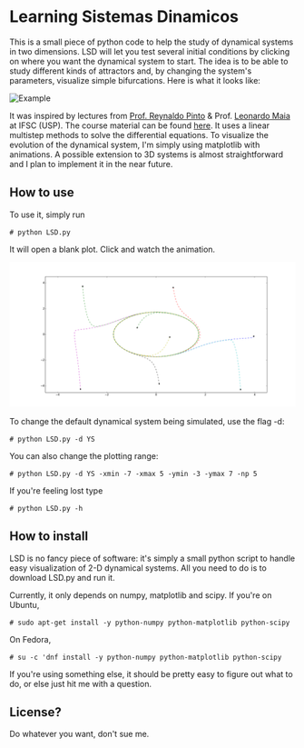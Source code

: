 Learning Sistemas Dinamicos
=====

This is a small piece of python code to help the study of dynamical
systems in two dimensions. LSD will let you test several initial
conditions by clicking on where you want the dynamical system to
start. The idea is to be able to study different kinds of attractors
and, by changing the system's parameters, visualize simple
bifurcations. Here is what it looks like:

![Example](https://raw.githubusercontent.com/thmosqueiro/LSD/master/LSDexample.gif)

It was inspired by lectures from [Prof. Reynaldo
Pinto](http://neurobiofisica.ifsc.usp.br/) & Prof. [Leonardo
Maia](http://www.ifsc.usp.br/~lpmaia/) at IFSC (USP). The course material can be
found [here](http://www.ifsc.usp.br/~reynaldo/curso_caos/). It uses a linear
multistep methods to solve the differential equations. To visualize the
evolution of the dynamical system, I'm simply using matplotlib with animations.
A possible extension to 3D systems is almost straightforward and I plan to
implement it in the near future.


How to use
---

To use it, simply run
```
# python LSD.py
```
It will open a blank plot. Click and watch the animation.

![Example](https://raw.githubusercontent.com/thmosqueiro/LSD/master/example.png)

To change the default dynamical system being simulated, use the flag -d:
```
# python LSD.py -d YS
```
You can also change the plotting range:
```
# python LSD.py -d YS -xmin -7 -xmax 5 -ymin -3 -ymax 7 -np 5

```

If you're feeling lost type
```
# python LSD.py -h
```


How to install
---

LSD is no fancy piece of software: it's simply a small python script
to handle easy visualization of 2-D dynamical systems. All you need to
do is to download LSD.py and run it.

Currently, it only depends on numpy, matplotlib and scipy. If you're
on Ubuntu,
```
# sudo apt-get install -y python-numpy python-matplotlib python-scipy
```
On Fedora,
```
# su -c 'dnf install -y python-numpy python-matplotlib python-scipy
```
If you're using something else, it should be pretty easy to figure out
what to do, or else just hit me with a question.

License?
---

Do whatever you want, don't sue me.
